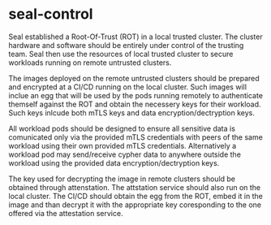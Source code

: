 # seal-control

Seal established a Root-Of-Trust (ROT) in a local trusted cluster. The cluster hardware and software should be entirely under control of the trusting team. Seal then use the resources of local trusted cluster to secure workloads running on remote untrusted clusters.

The images deployed on the remote untrusted clusters should be prepared and encrypted at a CI/CD running on the local cluster. Such images will inclue an egg that will be used by the pods running remotely to authenticate themself against the ROT and obtain the necessery keys for their workload. Such keys inlcude both mTLS keys and data encryption/dectryption keys. 

All workload pods should be designed to ensure all sensitive data is comunicated only via the provided mTLS credentials with peers of the same workload using their own provided mTLS credentials. Alternatively a workload pod may send/receive cypher data to anywhere outside the workload using the provided data encryption/dectryption keys. 

The key used for decrypting the image in remote clusters should be obtained through attenstation. The attstation service should also run on the local cluster. The CI/CD should obtain the egg from the ROT, embed it in the image and than decrypt it with the appropriate key coresponding to the one offered via the attestation service.




